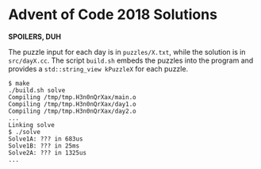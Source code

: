 # Advent of Code 2018 Solutions

**SPOILERS, DUH**

The puzzle input for each day is in `puzzles/X.txt`, while the solution is in
`src/dayX.cc`. The script `build.sh` embeds the puzzles into the program and
provides a `std::string_view kPuzzleX` for each puzzle.

    $ make
    ./build.sh solve
    Compiling /tmp/tmp.H3n0nQrXax/main.o
    Compiling /tmp/tmp.H3n0nQrXax/day1.o
    Compiling /tmp/tmp.H3n0nQrXax/day2.o
    ...
    Linking solve
    $ ./solve
    Solve1A: ??? in 683us
    Solve1B: ??? in 25ms
    Solve2A: ??? in 1325us
    ...

